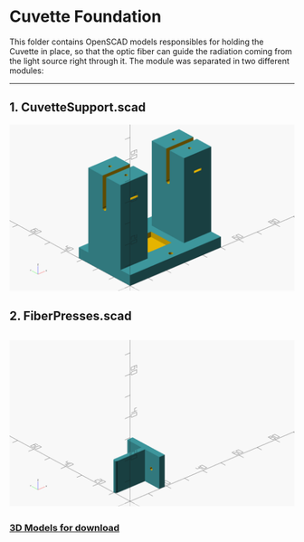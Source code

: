 # Cuvette Foundation

  This folder contains OpenSCAD models responsibles for holding the Cuvette in place, so that the optic fiber can guide the radiation coming from the light source right through it. The module was separated in two different modules:

---
## 1. CuvetteSupport.scad

  ![Image](./CuvetteSupport.png)
    
## 2. FiberPresses.scad

  ![Image](./FiberPresser.png)
---

### [3D Models for download](https://www.thingiverse.com/thing:6009786)
